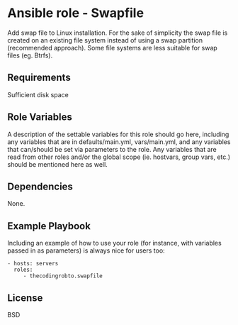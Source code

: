 Ansible role - Swapfile
=========

Add swap file to Linux installation. For the sake of simplicity the swap file is created on an existing file system instead of using a swap partition (recommended approach). Some file systems are less suitable for swap files (eg. Btrfs).

Requirements
------------

Sufficient disk space

Role Variables
--------------

A description of the settable variables for this role should go here, including any variables that are in defaults/main.yml, vars/main.yml, and any variables that can/should be set via parameters to the role. Any variables that are read from other roles and/or the global scope (ie. hostvars, group vars, etc.) should be mentioned here as well.

Dependencies
------------

None.

Example Playbook
----------------

Including an example of how to use your role (for instance, with variables passed in as parameters) is always nice for users too:

    - hosts: servers
      roles:
         - thecodingrobto.swapfile

License
-------

BSD
